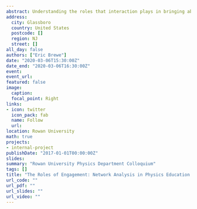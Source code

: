 ```yaml
---
abstract: Understanding the roles that interaction plays in bringing about change is key to understanding both physics and physics learning. Network Analysis is a theory and method for analyzing data which are relational in nature. With origins in quantitative sociology and more recent development in graph theory, Network Analysis is a rapidly growing interdisciplinary approach to data collection and analysis. The emergence of Network Analysis in education is the result of a recognition that student interactions naturally give rise to relational data. In this talk, I provide a background on network analysis and provide several examples illustrating how I have been using network analysis to better understand informal student communities, classroom communities, instructional patterns, and even to diagnostic tests such as the Force Concept Inventory. These analyses will demonstrate how Physics Education Research seeks to understand how physics is learned and known and thus informs instruction and departmental practices. 
address:
  city: Glassboro
  country: United States
  postcode: []
  region: NJ
  street: []
all_day: false
authors: ["Eric Brewe"]
date: "2020-03-06T15:30:00Z"
date_end: "2020-03-06T16:30:00Z"
event: 
event_url: 
featured: false
image:
  caption: 
  focal_point: Right
links:
- icon: twitter
  icon_pack: fab
  name: Follow
  url: 
location: Rowan University
math: true
projects:
- internal-project
publishDate: "2017-01-01T00:00:00Z"
slides: 
summary: "Rowan University Physics Department Colloquium"
tags: []
title: "The Roles of Engagement: Network Analysis in Physics Education Research"
url_code: ""
url_pdf: ""
url_slides: ""
url_video: ""
---
```



